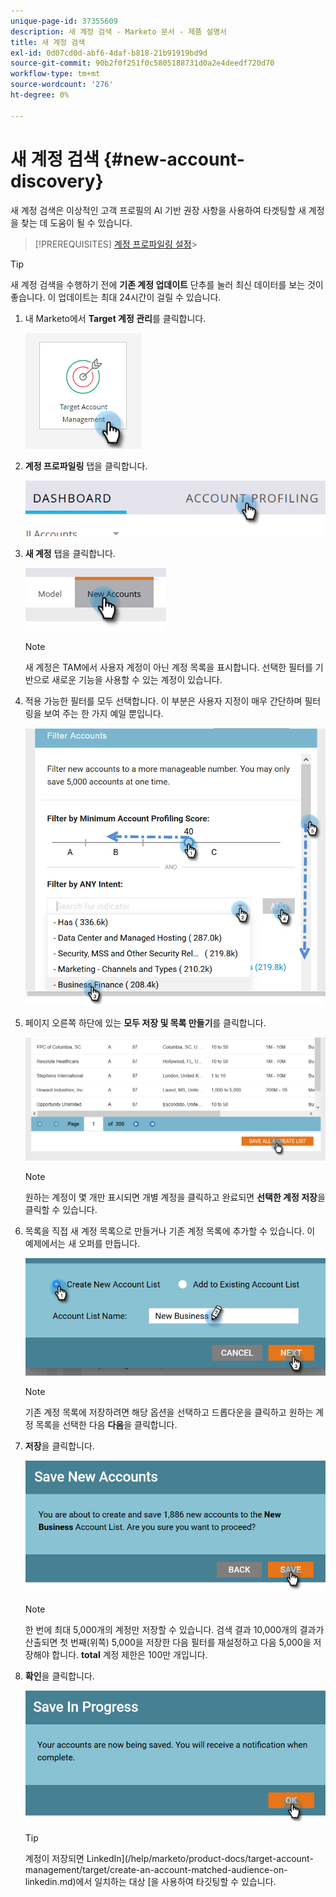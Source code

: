 ```yaml
---
unique-page-id: 37355609
description: 새 계정 검색 - Marketo 문서 - 제품 설명서
title: 새 계정 검색
exl-id: 0d07cd0d-abf6-4daf-b818-21b91919bd9d
source-git-commit: 90b2f0f251f0c5805188731d0a2e4deedf720d70
workflow-type: tm+mt
source-wordcount: '276'
ht-degree: 0%

---
```


# 새 계정 검색 {#new-account-discovery}

새 계정 검색은 이상적인 고객 프로필의 AI 기반 권장 사항을 사용하여 타겟팅할 새 계정을 찾는 데 도움이 될 수 있습니다.

>[!PREREQUISITES]
[계정 프로파일링 설정](/help/marketo/product-docs/target-account-management/account-profiling/setting-up-account-profiling.md)>
>

>[!TIP]
새 계정 검색을 수행하기 전에 **기존 계정 업데이트** 단추를 눌러 최신 데이터를 보는 것이 좋습니다. 이 업데이트는 최대 24시간이 걸릴 수 있습니다.

1. 내 Marketo에서 **Target 계정 관리**&#x200B;를 클릭합니다.

   ![](assets/new-account-discovery-1.png)

1. **계정 프로파일링** 탭을 클릭합니다.

   ![](assets/two-2.png)

1. **새 계정** 탭을 클릭합니다.

   ![](assets/three-1.png)

   >[!NOTE]
   새 계정은 TAM에서 사용자 계정이 아닌 계정 목록을 표시합니다. 선택한 필터를 기반으로 새로운 기능을 사용할 수 있는 계정이 있습니다.

1. 적용 가능한 필터를 모두 선택합니다. 이 부분은 사용자 지정이 매우 간단하며 필터링을 보여 주는 한 가지 예일 뿐입니다.

   ![](assets/four-1.png)

1. 페이지 오른쪽 하단에 있는 **모두 저장 및 목록 만들기**&#x200B;를 클릭합니다.

   ![](assets/five-1.png)

   >[!NOTE]
   원하는 계정이 몇 개만 표시되면 개별 계정을 클릭하고 완료되면 **선택한 계정 저장**&#x200B;을 클릭할 수 있습니다.

1. 목록을 직접 새 계정 목록으로 만들거나 기존 계정 목록에 추가할 수 있습니다. 이 예제에서는 새 오퍼를 만듭니다.

   ![](assets/six-1.png)

   >[!NOTE]
   기존 계정 목록에 저장하려면 해당 옵션을 선택하고 드롭다운을 클릭하고 원하는 계정 목록을 선택한 다음 **다음**&#x200B;을 클릭합니다.

1. **저장**&#x200B;을 클릭합니다.

   ![](assets/seven-1.png)

   >[!NOTE]
   한 번에 최대 5,000개의 계정만 저장할 수 있습니다. 검색 결과 10,000개의 결과가 산출되면 첫 번째(위쪽) 5,000을 저장한 다음 필터를 재설정하고 다음 5,000을 저장해야 합니다. **total** 계정 제한은 100만 개입니다.

1. **확인**&#x200B;을 클릭합니다.

   ![](assets/eight.png)

   >[!TIP]
   계정이 저장되면 LinkedIn](/help/marketo/product-docs/target-account-management/target/create-an-account-matched-audience-on-linkedin.md)에서 일치하는 대상 [을 사용하여 타깃팅할 수 있습니다.
